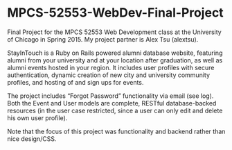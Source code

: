 # MPCS-52553-WebDev-Final-Project
Final Project for the MPCS 52553 Web Development class at the University of Chicago in Spring 2015. My project partner is Alex Tsu (alextsu).

StayInTouch is a Ruby on Rails powered alumni database website, featuring alumni from your university and at your location after graduation, as well as alumni events hosted in your region. It includes user profiles with secure authentication, dynamic creation of new city and university community profiles, and hosting of and sign ups for events. 

The project includes “Forgot Password” functionality via email (see log).
Both the Event and User models are complete, RESTful database-backed resources (in the user case restricted, since a user can only edit and delete his own user profile).

Note that the focus of this project was functionality and backend rather than nice design/CSS. 
